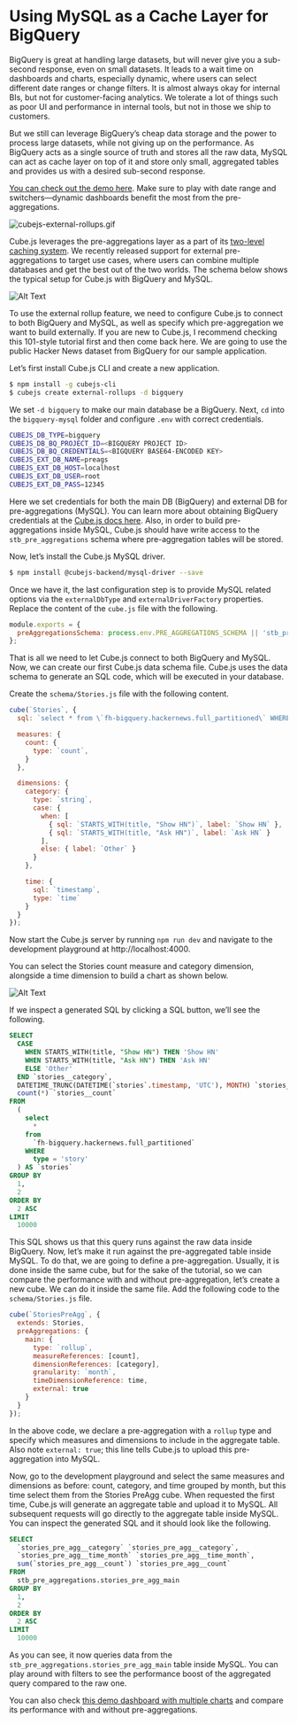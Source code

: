 # Using MySQL as a Cache Layer for BigQuery

BigQuery is great at handling large datasets, but will never give you a sub-second response, even on small datasets. It leads to a wait time on dashboards and charts, especially dynamic, where users can select different date ranges or change filters. It is almost always okay for internal BIs, but not for customer-facing analytics. We tolerate a lot of things such as poor UI and performance in internal tools, but not in those we ship to customers.

But we still can leverage BigQuery’s cheap data storage and the power to process large datasets, while not giving up on the performance. As BigQuery acts as a single source of truth and stores all the raw data, MySQL can act as cache layer on top of it and store only small, aggregated tables and provides us with a desired sub-second response.

[You can check out the demo here](https://external-rollups-demo.cube.dev/). Make sure to play with date range and switchers—dynamic dashboards benefit the most from the pre-aggregations.

![cubejs-external-rollups.gif](https://media.graphcms.com/7fvaHi7TymwSBb01Y3Zi)

Cube.js leverages the pre-aggregations layer as a part of its [two-level caching system](https://cube.dev/docs/caching). We recently released support for external pre-aggregations to target use cases, where users can combine multiple databases and get the best out of the two worlds. The schema below shows the typical setup for Cube.js with BigQuery and MySQL.

![Alt Text](https://thepracticaldev.s3.amazonaws.com/i/55qblyygj9q9vmruvf3f.png)

To use the external rollup feature, we need to configure Cube.js to connect to both BigQuery and MySQL, as well as specify which pre-aggregation we want to build externally. If you are new to Cube.js, I recommend checking this 101-style tutorial first and then come back here. We are going to use the public Hacker News dataset from BigQuery for our sample application.

Let’s first install Cube.js CLI and create a new application.

```bash
$ npm install -g cubejs-cli
$ cubejs create external-rollups -d bigquery
```

We set `-d bigquery` to make our main database be a BigQuery. Next, `cd` into the `bigquery-mysql` folder and configure `.env` with correct credentials.

```bash
CUBEJS_DB_TYPE=bigquery
CUBEJS_DB_BQ_PROJECT_ID=<BIGQUERY PROJECT ID>
CUBEJS_DB_BQ_CREDENTIALS=<BIGQUERY BASE64-ENCODED KEY>
CUBEJS_EXT_DB_NAME=preags
CUBEJS_EXT_DB_HOST=localhost
CUBEJS_EXT_DB_USER=root
CUBEJS_EXT_DB_PASS=12345

```

Here we set credentials for both the main DB (BigQuery) and external DB for pre-aggregations (MySQL). You can learn more about obtaining BigQuery credentials at the [Cube.js docs here](https://cube.dev/docs/connecting-to-the-database#notes-google-big-query). Also, in order to build pre-aggregations inside MySQL, Cube.js should have write access to the `stb_pre_aggregations` schema where pre-aggregation tables will be stored.

Now, let’s install the Cube.js MySQL driver.

```bash
$ npm install @cubejs-backend/mysql-driver --save
```

Once we have it, the last configuration step is to provide MySQL related options via the `externalDbType` and `externalDriverFactory` properties. Replace the content of the `cube.js` file with the following.

```javascript
module.exports = {
  preAggregationsSchema: process.env.PRE_AGGREGATIONS_SCHEMA || 'stb_pre_aggregations',
};
```

That is all we need to let Cube.js connect to both BigQuery and MySQL. Now, we can create our first Cube.js data schema file. Cube.js uses the data schema to generate an SQL code, which will be executed in your database.

Create the `schema/Stories.js` file with the following content.

```javascript
cube(`Stories`, {
  sql: `select * from \`fh-bigquery.hackernews.full_partitioned\` WHERE type = 'story'`,

  measures: {
    count: {
      type: `count`,
    }
  },

  dimensions: {
    category: {
      type: `string`,
      case: {
        when: [
          { sql: `STARTS_WITH(title, "Show HN")`, label: `Show HN` },
          { sql: `STARTS_WITH(title, "Ask HN")`, label: `Ask HN` }
        ],
        else: { label: `Other` }
      }
    },

    time: {
      sql: `timestamp`,
      type: `time`
    }
  }
});
```

Now start the Cube.js server by running `npm run dev` and navigate to the development playground at http://localhost:4000.

You can select the Stories count measure and category dimension, alongside a time dimension to build a chart as shown below.

![Alt Text](https://thepracticaldev.s3.amazonaws.com/i/l4czj3fnsgpawxbq1n70.png)

If we inspect a generated SQL by clicking a SQL button, we’ll see the following.

```sql
SELECT
  CASE
    WHEN STARTS_WITH(title, "Show HN") THEN 'Show HN'
    WHEN STARTS_WITH(title, "Ask HN") THEN 'Ask HN'
    ELSE 'Other'
  END `stories__category`,
  DATETIME_TRUNC(DATETIME(`stories`.timestamp, 'UTC'), MONTH) `stories__time_month`,
  count(*) `stories__count`
FROM
  (
    select
      *
    from
      `fh-bigquery.hackernews.full_partitioned`
    WHERE
      type = 'story'
  ) AS `stories`
GROUP BY
  1,
  2
ORDER BY
  2 ASC
LIMIT
  10000
```

This SQL shows us that this query runs against the raw data inside BigQuery. Now, let’s make it run against the pre-aggregated table inside MySQL. To do that, we are going to define a pre-aggregation. Usually, it is done inside the same cube, but for the sake of the tutorial, so we can compare the performance with and without pre-aggregation, let’s create a new cube. We can do it inside the same file. Add the following code to the `schema/Stories.js` file.

```javascript
cube(`StoriesPreAgg`, {
  extends: Stories,
  preAggregations: {
    main: {
      type: `rollup`,
      measureReferences: [count],
      dimensionReferences: [category],
      granularity: `month`,
      timeDimensionReference: time,
      external: true
    }
  }
});
```

In the above code, we declare a pre-aggregation with a `rollup` type and specify which measures and dimensions to include in the aggregate table. Also note `external: true`; this line tells Cube.js to upload this pre-aggregation into MySQL.

Now, go to the development playground and select the same measures and dimensions as before: count, category, and time grouped by month, but this time select them from the Stories PreAgg cube. When requested the first time, Cube.js will generate an aggregate table and upload it to MySQL. All subsequent requests will go directly to the aggregate table inside MySQL. You can inspect the generated SQL and it should look like the following.

```sql
SELECT
  `stories_pre_agg__category` `stories_pre_agg__category`,
  `stories_pre_agg__time_month` `stories_pre_agg__time_month`,
  sum(`stories_pre_agg__count`) `stories_pre_agg__count`
FROM
  stb_pre_aggregations.stories_pre_agg_main
GROUP BY
  1,
  2
ORDER BY
  2 ASC
LIMIT
  10000
```
As you can see, it now queries data from the `stb_pre_aggregations.stories_pre_agg_main` table inside MySQL. You can play around with filters to see the performance boost of the aggregated query compared to the raw one.

You can also check [this demo dashboard with multiple charts](https://external-rollups-demo.cube.dev/) and compare its performance with and without pre-aggregations.
